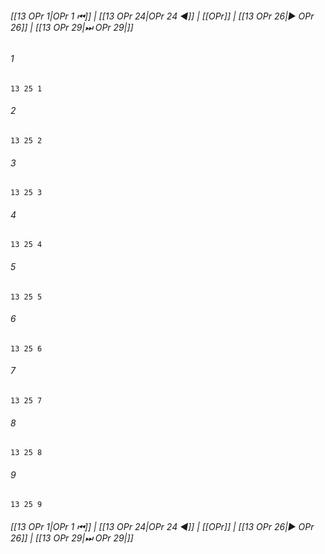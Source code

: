 
###### [[13 OPr 1|OPr 1 ⏮]] | [[13 OPr 24|OPr 24 ◀]] | [[OPr]] | [[13 OPr 26|▶ OPr 26]] | [[13 OPr 29|⏭ OPr 29|]]

###### 1
``` verse
13 25 1 
```
###### 2
``` verse
13 25 2 
```
###### 3
``` verse
13 25 3 
```
###### 4
``` verse
13 25 4 
```
###### 5
``` verse
13 25 5 
```
###### 6
``` verse
13 25 6 
```
###### 7
``` verse
13 25 7 
```
###### 8
``` verse
13 25 8 
```
###### 9
``` verse
13 25 9 
```

###### [[13 OPr 1|OPr 1 ⏮]] | [[13 OPr 24|OPr 24 ◀]] | [[OPr]] | [[13 OPr 26|▶ OPr 26]] | [[13 OPr 29|⏭ OPr 29|]]

